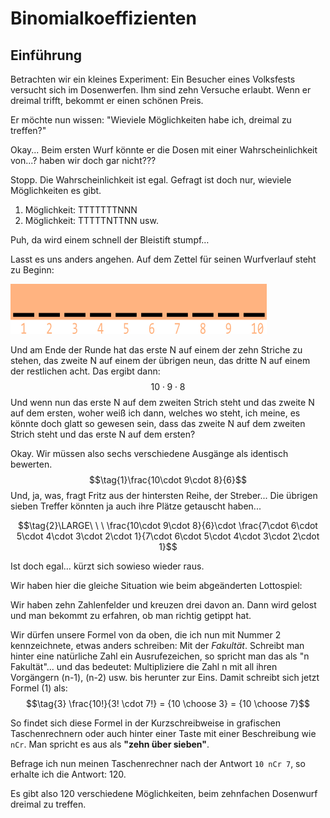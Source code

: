 # Binomialkoeffizienten
## Einführung
Betrachten wir ein kleines Experiment: Ein Besucher eines Volksfests versucht sich im Dosenwerfen. Ihm sind zehn Versuche erlaubt. Wenn er dreimal trifft, bekommt er einen schönen Preis.

Er möchte nun wissen: "Wieviele Möglichkeiten habe ich, dreimal zu treffen?"

Okay...
Beim ersten Wurf könnte er die Dosen mit einer Wahrscheinlichkeit von...? haben wir doch gar nicht???

Stopp. Die Wahrscheinlichkeit ist egal. Gefragt ist doch nur, wieviele Möglichkeiten es gibt.

1. Möglichkeit: TTTTTTTNNN
2. Möglichkeit: TTTTTNTTNN
usw.

Puh, da wird einem schnell der Bleistift stumpf&hellip;

Lasst es uns anders angehen.
Auf dem Zettel für seinen Wurfverlauf steht zu Beginn:

![10 Striche](https://github.com/DGrothe-PhD/lerntools/blob/main/Mathematics/Stoffsammlung/assets/10Striche.png)

Und am Ende der Runde hat das erste N auf einem der zehn Striche zu stehen, das zweite N auf einem der übrigen neun, das dritte N auf einem der restlichen acht.
Das ergibt dann:
$$10\cdot 9\cdot 8$$
Und wenn nun das erste N auf dem zweiten Strich steht und das zweite N auf dem ersten, woher weiß ich dann, welches wo steht, ich meine, es könnte doch glatt so gewesen sein, dass das zweite N auf dem zweiten Strich steht und das erste N auf dem ersten?

Okay.  Wir müssen also sechs verschiedene Ausgänge als identisch bewerten.
$$\tag{1}\frac{10\cdot 9\cdot 8}{6}$$
Und, ja, was, fragt Fritz aus der hintersten Reihe, der Streber... Die übrigen sieben Treffer könnten ja auch ihre Plätze getauscht haben...

$$\tag{2}\LARGE\ \ \ \frac{10\cdot 9\cdot 8}{6}\cdot \frac{7\cdot 6\cdot 5\cdot 4\cdot 3\cdot 2\cdot 1}{7\cdot 6\cdot 5\cdot 4\cdot 3\cdot 2\cdot 1}$$


Ist doch egal&hellip; kürzt sich sowieso wieder raus.

Wir haben hier die gleiche Situation wie beim abgeänderten Lottospiel:

Wir haben zehn Zahlenfelder und kreuzen drei davon an. Dann wird gelost und man bekommt zu erfahren, ob man richtig getippt hat.

Wir dürfen unsere Formel von da oben, die ich nun mit Nummer 2 kennzeichnete, etwas anders schreiben: Mit der *Fakultät*. Schreibt man hinter eine natürliche Zahl ein Ausrufezeichen, so spricht man das als "n Fakultät"... und das bedeutet: Multipliziere die Zahl n mit all ihren Vorgängern (n-1), (n-2) usw. bis herunter zur Eins. Damit schreibt sich jetzt Formel (1) als:
$$\tag{3} \frac{10!}{3! \cdot 7!}  = {10 \choose 3} = {10 \choose 7}$$

So findet sich diese Formel in der Kurzschreibweise in grafischen Taschenrechnern oder auch hinter einer Taste mit einer Beschreibung wie `nCr`.
Man spricht es aus als **"zehn über sieben"**.

Befrage ich nun meinen Taschenrechner nach der Antwort `10 nCr 7`, so erhalte ich die Antwort: 120.

Es gibt also 120 verschiedene Möglichkeiten, beim zehnfachen Dosenwurf dreimal zu treffen.
